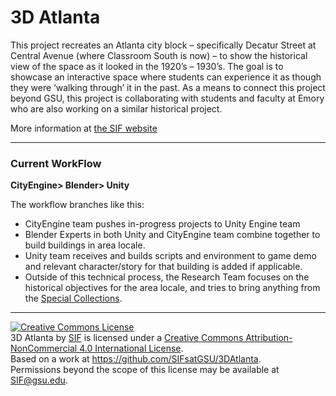 
# 3D Atlanta

This project recreates an Atlanta city block – specifically Decatur Street at Central Avenue (where Classroom South is now) – to show the historical view of the space as it looked in the 1920’s – 1930’s. The goal is to showcase an interactive space where students can experience it as though they were ‘walking through’ it in the past. As a means to connect this project beyond GSU, this project is collaborating with students and faculty at Emory who are also working on a similar historical project.

More information at [the SIF website](http://sites.gsu.edu/innovation/projects/atlanta-connections/)

***


### Current WorkFlow

**CityEngine> Blender> Unity**

The workflow branches like this:
 - CityEngine team pushes in-progress projects to Unity Engine team
 - Blender Experts in both Unity and CityEngine team combine together to build buildings in area locale.
 - Unity team receives and builds scripts and environment to game demo and relevant character/story for that building is added if applicable.  
 - Outside of this technical process, the Research Team focuses on the historical objectives for the area locale, and tries to bring anything from the [Special Collections](http://library.gsu.edu/search-collections/special-collections-archives/).

***
 <a rel="license" href="http://creativecommons.org/licenses/by-nc/4.0/"><img alt="Creative Commons License" style="border-width:0" src="https://i.creativecommons.org/l/by-nc/4.0/88x31.png" /></a><br /><span xmlns:dct="http://purl.org/dc/terms/" href="http://purl.org/dc/dcmitype/InteractiveResource" property="dct:title" rel="dct:type">3D Atlanta</span> by <a xmlns:cc="http://creativecommons.org/ns#" href="https://github.com/SIFsatGSU" property="cc:attributionName" rel="cc:attributionURL">SIF</a> is licensed under a <a rel="license" href="http://creativecommons.org/licenses/by-nc/4.0/">Creative Commons Attribution-NonCommercial 4.0 International License</a>.<br />Based on a work at <a xmlns:dct="http://purl.org/dc/terms/" href="https://github.com/SIFsatGSU/3DAtlanta" rel="dct:source">https://github.com/SIFsatGSU/3DAtlanta</a>.<br />Permissions beyond the scope of this license may be available at <a xmlns:cc="http://creativecommons.org/ns#" href="SIF@gsu.edu" rel="cc:morePermissions">SIF@gsu.edu</a>.
